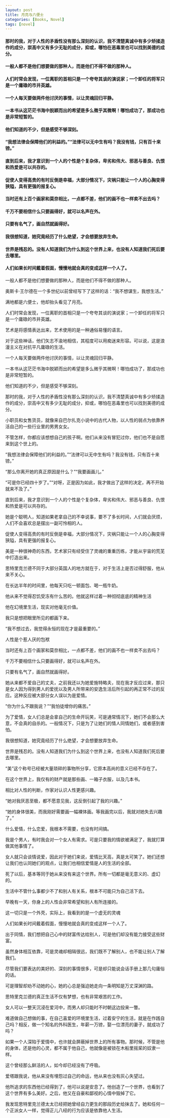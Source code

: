 ```yaml
---
layout: post
title: 月亮与六便士
categories: [Books, Novel]
tags: [novel]
---
```

#### 那时的我，对于人性的矛盾性没有那么深刻的认识，我不清楚真诚中有多少矫揉造作的成分，崇高中又有多少无耻的成分，抑或，哪怕在恶毒里也可以找到美德的成分。
#### 一般人都不是他们想要做的那种人，而是他们不得不做的那种人。
#### 人们时常会发现，一位离职的首相只是一个夸夸其谈的演说家；一个卸任的将军只是一个庸碌的市井英雄。
#### 一个人每天要做两件他讨厌的事情，以让灵魂回归平静。
#### 一本书从这茫茫书海中脱颖而出的希望是多么微乎其微啊！哪怕成功了，那成功也是非常短暂的。
#### 他们知道的不少，但是感受不够深刻。
#### “我想法律会保障他们的利益的。”“法律可以无中生有吗？我没有钱，只有百十来镑。”
#### 直到后来，我才意识到一个人的个性是个复杂体，卑劣和伟大、邪恶与善良、仇恨和热爱是可以共存的。
#### 促使人变得高贵的有时反倒是幸福，大部分情况下，灾祸只能让一个人的心胸变得狭隘，具有更强的报复心。
#### 当时还有上百个画家和莫奈相比，一点都不差，他们的画不也一样卖不出去吗？
#### 千万不要相信什么只要画得好，就可以名声在外。
#### 只要有名气了，画自然就画得好。
#### 我很想知道，她究竟经历了什么绝望，才会想要放弃生命。
#### 世界是残忍的。没有人知道我们为什么到这个世界上来，也没有人知道我们死后要去哪里。
#### 人们如果长时间戴着假面，慢慢地就会真的变成这样一个人了。
<!-- more -->
一般人都不是他们想要做的那种人，而是他们不得不做的那种人。

奥斯卡·王尔德在一个多世纪以前曾经写下了这样的话：“我不想谋生，我想生活。”

满地都是六便士，他却抬头看见了月亮。

人们时常会发现，一位离职的首相只是一个夸夸其谈的演说家；一个卸任的将军只是一个庸碌的市井英雄。

艺术是将感情表达出来，艺术使用的是一种通俗易懂的语言。

对于这些神话，他们矢志不渝地相信，其程度可以用痴迷来形容。可以说，这是浪漫主义在对抗平凡庸碌的生活。

一个人每天要做两件他讨厌的事情，以让灵魂回归平静。

一本书从这茫茫书海中脱颖而出的希望是多么微乎其微啊！哪怕成功了，那成功也是非常短暂的。

他们知道的不少，但是感受不够深刻。

那时的我，对于人性的矛盾性没有那么深刻的认识，我不清楚真诚中有多少矫揉造作的成分，崇高中又有多少无耻的成分，抑或，哪怕在恶毒里也可以找到美德的成分。

小职员和女售货员，就像来自巴尔扎克小说中的古代人物，以人性的弱点为依靠养活自己的一些行业里的男男女女。

不管怎样，你都应该想想自己的孩子啊。他们从来没有冒犯过你，他们也不是自愿来到这个世上的。

“我想法律会保障他们的利益的。”“法律可以无中生有吗？我没有钱，只有百十来镑。”

“那么你离开她的真正原因是什么？”“我要画画儿。”

“可是你已经四十岁了。”“对呀，正是因为如此，我才做出了这样的决定，再不开始就来不及了。”

直到后来，我才意识到一个人的个性是个复杂体，卑劣和伟大、邪恶与善良、仇恨和热爱是可以共存的。

她是个聪明人，知道如果老拿自己的不幸说事，要不了多长时间，人们就会厌烦，人们不会喜欢总是摆出一副可怜相的人。

促使人变得高贵的有时反倒是幸福，大部分情况下，灾祸只能让一个人的心胸变得狭隘，具有更强的报复心。

美是一种很神奇的东西，艺术家只有经受住了灵魂的重重历练，才能从宇宙的荒芜中打造出来。

思特里克兰德不同于大部分英国人的地方就在于，对于生活上是否过得舒服，他从来不关心。

在长达半年的时间里，他每天只吃一顿面包、喝一瓶牛奶。

他从来不觉得忍饥受冻有什么苦的。他就这样过着一种彻彻底底的精神生活

他在幻境里生活，现实对他毫无价值。

我只是想把眼里所见的都画下来。

“我不想过去，我觉得永恒的现在才是最重要的。”

人性是个惹人厌的包袱

当时还有上百个画家和莫奈相比，一点都不差，他们的画不也一样卖不出去吗？

千万不要相信什么只要画得好，就可以名声在外。

只要有名气了，画自然就画得好。

她从来都不爱自己的丈夫，之前我还以为她爱施特略夫，现在我才反应过来，那只是女人因为得到男人的爱抚以及男人所带来的安逸生活后所引起的再正常不过的反应。这种反应被大部分女人误以为是爱情。

”你为什么不跟我说？”“我怕徒增你的痛苦。”

为了爱情，女人们总是会拿自己的生命开玩笑，可是通常情况下，她们不会那么大意，不会真的自杀的。一般情况下，只是为了让她们的情人同情她们，或者感到害怕。

我很想知道，她究竟经历了什么绝望，才会想要放弃生命。

世界是残忍的。没有人知道我们为什么到这个世界上来，也没有人知道我们死后要去哪里。

“美”这个称号已经被大量琐碎的事物所分享，它原本高尚的意义已经不存在了。

在这个世界上，我仅有的财产就是那些画、一箱子衣服，以及几本书。

相比对人性的判断，作家对认识人性更感兴趣。

“她对我厌恶至极，都不愿意见我，这反倒引起了我的兴趣。”

“她的身体很美，而我刚好需要画一幅裸体画。等我画完以后，我就对她失去兴趣了。”

什么爱情，什么恋爱，我根本不需要，也没有时间搞。
 
我是个男人，有时我会对一个女人有需求。可是只要我的情欲被满足了，我就打算做其他事情了。

女人就只会谈情说爱，因此对于她们来说，爱情比天高，真是太可笑了。她们还想让我们也认同她们的观点，让我们也相信爱情是人的生活的全部。

死了以后，基本等同于她从来没有来这个世界。所有一切都是毫无意义的、虚幻的。

生活中不管什么事都少不了和别人有关系，根本不可能只为自己活下去。

早晚有一天，你身上的人性会非常希望和别人有所连接的。

这一切只是一个外壳，实际上，我看到的是一个虚无的灵魂

人们如果长时间戴着假面，慢慢地就会真的变成这样一个人了。

出于同情，我们想把自己心中的财富传达给别人，可是他们却没有能力接受这些财富。

虽然身体相互依靠，可是灵魂却相隔很远，我们既不了解别人，也不能让别人了解我们。

尽管我们要表达的美好的、深刻的事情很多，可是却只能说会话手册上那几句庸俗的话。

可是理智却劝不动她的心，她的心总是强迫她走向一条明知是万丈深渊的路。

思特里克兰德的真正生活不仅有梦想，也有非常艰苦的工作。

女人可以一整天沉浸在爱河中，而男人却只能时不时朝这边投来一瞥。

难道做自己想做的事，在自己喜爱的环境里生活，过着安宁的生活，就是在作践自己吗？相反，做一个知名的外科医生，年薪一万镑，娶一位漂亮的妻子，就成功了吗？

如果一个人深陷于爱情中，也许就会屏蔽掉世界上的所有事物。那时候，不管是他的身体，还是他的心灵，都不属于他自己，他就像是被锁在木船里摇桨的奴隶一样。

这个曾经那么鲜活的人，如今却已经没有了呼吸。

爱塔跟我说，他从来没有埋怨过自己的命运，他从来也没有灰心失望过。

他所追求的东西他已经得到了，他可以说是安息了。他创造了一个世界，也看到了这个世界有多么美好。之后，他又在自豪和鄙视的心情中毁掉了它。

我发现思特里克兰德太太已经把她曾经自力更生的那段历史给抹去了。她和任何一个正派女人一样，觉得正儿八经的行为应该是依靠他人生活。
